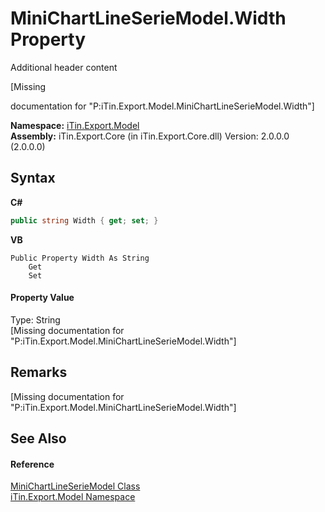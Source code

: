 # MiniChartLineSerieModel.Width Property 
Additional header content 

\[Missing <summary> documentation for "P:iTin.Export.Model.MiniChartLineSerieModel.Width"\]

**Namespace:**&nbsp;<a href="N_iTin_Export_Model">iTin.Export.Model</a><br />**Assembly:**&nbsp;iTin.Export.Core (in iTin.Export.Core.dll) Version: 2.0.0.0 (2.0.0.0)

## Syntax

**C#**<br />
``` C#
public string Width { get; set; }
```

**VB**<br />
``` VB
Public Property Width As String
	Get
	Set
```


#### Property Value
Type: String<br />\[Missing <value> documentation for "P:iTin.Export.Model.MiniChartLineSerieModel.Width"\]

## Remarks
\[Missing <remarks> documentation for "P:iTin.Export.Model.MiniChartLineSerieModel.Width"\]

## See Also


#### Reference
<a href="T_iTin_Export_Model_MiniChartLineSerieModel">MiniChartLineSerieModel Class</a><br /><a href="N_iTin_Export_Model">iTin.Export.Model Namespace</a><br />
